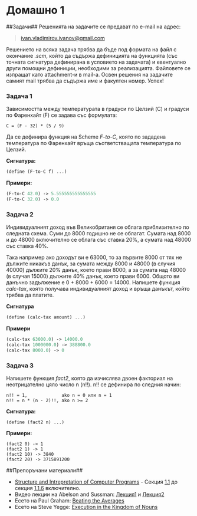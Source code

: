 Домашно 1
===========

##Задачи##
Решенията на задачите се предават по e-mail на адрес:

> ivan.vladimirov.ivanov@gmail.com

Решението на всяка задача трябва да бъде под формата на файл с окончание *.scm*, който да съдържа дефиницията на функцията (със точната сигнатура дефинирана в условието на задачата) и евентуално други помощни дефиниции, необходими за реализацията. Файловете се изпращат като attachment-и в mail-a. Освен решения на задачите самият mail трябва да съдържа име и факултен номер. Успех! 


### Задача 1 ###
Зависимостта между температурата в градуси по Целзий (C) и градуси по Фаренхайт (F) се задава със формулата: 

```
C = (F - 32) * (5 / 9)
```

Да се дефинира функция на Scheme *F-to-C*, която по зададена температура по Фаренхайт връща съответстващата температура по Целзий.

**Сигнатура:**

```scheme
(define (F-to-C f) ...)
```

**Примери:**

```scheme
(F-to-C 42.0) -> 5.555555555555555
(F-to-C 32.0) -> 0.0
```


### Задача 2 ###
Индивидуалният доход във Великобританя се облага приблизително по следната схема. Суми до 8000 годишно не се облагат. Сумата над 8000 и до 48000 включително се облага със ставка 20%, a сумата над 48000 със ставка 40%. 

Така например ако доходът ви е 63000, то за първите 8000 от тях не дължите никакъв данък, за сумата между 8000 и 48000 (в случия 40000) дължите 20% данък, което прави 8000, а за сумата над 48000 (в случая 15000) дължите 40% данък, което прави 6000. Общото ви данъчно задължение е 0 + 8000 + 6000 = 14000. Напишете функция *calc-tax*, която получава индивидуалният доход и връща данъкът, който трябва да платите.

**Сигнатура**

```scheme
(define (calc-tax amount) ...)
```

**Примери**

```scheme
(calc-tax 63000.0) -> 14000.0
(calc-tax 1000000.0) -> 388800.0
(calc-tax 8000.0) -> 0
```

### Задача 3 ###
Напишете функция *fact2*, която да изчислява двоен факториал на неотрицателно цяло число n (n!!). n!! се дефинира по следния начин:

```
n!! = 1,             ako n = 0 или n = 1
n!! = n * (n - 2)!!, ako n >= 2
```

**Сигнатура:**

```
(define (fact2 n) ...)
```

**Примери:**

```
(fact2 0) -> 1
(fact2 1) -> 1
(fact2 10) -> 3840
(fact2 20) -> 3715891200
```

##Препоръчани материали##

* [Structure and Intrepretation of Computer Programs](http://mitpress.mit.edu/sicp/full-text/book/book.html) - Секция [1.1](http://mitpress.mit.edu/sicp/full-text/book/book-Z-H-10.html#%_sec_1.1) до секция [1.1.6](http://mitpress.mit.edu/sicp/full-text/book/book-Z-H-10.html#%_sec_1.1.6) включително.
* Видео лекции на Abelson and Sussman: [Лекция1](http://www.youtube.com/watch?v=2Op3QLzMgSY) и [Лекция2](http://www.youtube.com/watch?v=dlbMuv-jix8)
* Есето на Paul Graham: [Beating the Averages](http://www.paulgraham.com/avg.html)
* Есето на Steve Yegge: [Execution in the Kingdom of Nouns](http://steve-yegge.blogspot.com/2006/03/execution-in-kingdom-of-nouns.html)


